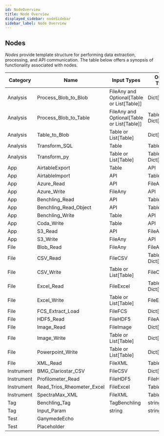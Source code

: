 ```yaml
---
id: NodeOverview
title: Node Overview
displayed_sidebar: nodeSidebar
sidebar_label: Node Overview
---
```


## Nodes

_Nodes_ provide template structure for performing data extraction, processing, and API communication.  The table below offers a synopsis of functionality associated with nodes.

| Category   | Name                       | Input Types                                | Output Types         | Is Editable   |
|------------|----------------------------|--------------------------------------------|----------------------|---------------|
| Analysis   | Process_Blob_to_Blob       | FileAny and Optional[Table or List[Table]] | Dict[FileAny]        | True          |
| Analysis   | Process_Blob_to_Table      | FileAny and Optional[Table or List[Table]] | Table or Dict[Table] | True          |
| Analysis   | Table_to_Blob              | Table or List[Table]                       | Dict[FileAny]        | True          |
| Analysis   | Transform_SQL              | Table                                      | Table                | True          |
| Analysis   | Transform_py               | Table or List[Table]                       | Table or Dict[Table] | True          |
| App        | AirtableExport             | Table                                      | API                  | False         |
| App        | AirtableImport             | API                                        | Table                | False         |
| App        | Azure_Read                 | API                                        | FileAny              | False         |
| App        | Azure_Write                | FileAny                                    | API                  | False         |
| App        | Benchling_Read             | API                                        | Table                | True          |
| App        | Benchling_Read_Object      | API                                        | Table                | True          |
| App        | Benchling_Write            | Table                                      | API                  | True          |
| App        | Coda_Write                 | Table                                      | API                  | True          |
| App        | S3_Read                    | API                                        | FileAny              | False         |
| App        | S3_Write                   | FileAny                                    | API                  | False         |
| File       | Blob_Read                  | FileAny                                    | FileAny              | True          |
| File       | CSV_Read                   | FileCSV                                    | Table or Dict[Table] | True          |
| File       | CSV_Write                  | Table or List[Table]                       | FileCSV              | True          |
| File       | Excel_Read                 | FileExcel                                  | Table or Dict[Table] | True          |
| File       | Excel_Write                | Table or List[Table]                       | FileExcel            | True          |
| File       | FCS_Extract_Load           | FileFCS                                    | Dict[Table]          | True          |
| File       | HDF5_Read                  | FileHDF5                                   | FileAny              | True          |
| File       | Image_Read                 | FileImage                                  | Dict[FileAny]        | True          |
| File       | Image_Write                | Table or List[Table]                       | Dict[FileAny]        | True          |
| File       | Powerpoint_Write           | Table or List[Table]                       | Dict[FileAny]        | True          |
| File       | XML_Read                   | FileXML                                    | Table                | True          |
| Instrument | BMG_Clariostar_CSV         | FileCSV                                    | Dict[Table]          | True          |
| Instrument | Profilometer_Read          | FileHDF5                                   | FileHDF5             | True          |
| Instrument | Read_Trios_Rheometer_Excel | FileExcel                                  | Table                | True          |
| Instrument | SpectraMax_XML             | FileXML                                    | Table                | True          |
| Tag        | Benchling_Tag              | TagBenchling                               | string               | False         |
| Tag        | Input_Param                | string                                     | string               | False         |
| Test       | GanymedeEcho               |                                            |                      | False         |
| Test       | Placeholder                |                                            |                      | False         |

